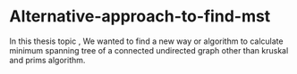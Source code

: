 # Alternative-approach-to-find-mst

In this thesis topic , We wanted to find a new way or algorithm to calculate minimum spanning tree of a connected undirected graph other than kruskal and prims algorithm.
